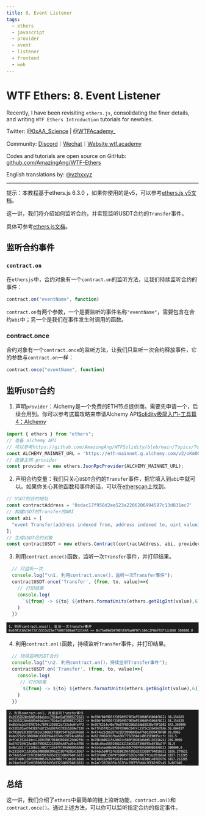 ```yaml
---
title: 8. Event Listener
tags:
  - ethers
  - javascript
  - provider
  - event
  - listener
  - frontend
  - web
---
```


# WTF Ethers: 8. Event Listener

Recently, I have been revisiting `ethers.js`, consolidating the finer details, and writing `WTF Ethers Introduction` tutorials for newbies. 

Twitter: [@0xAA_Science](https://twitter.com/0xAA_Science) | [@WTFAcademy_](https://twitter.com/WTFAcademy_)

Community: [Discord](https://discord.gg/5akcruXrsk)｜[Wechat](https://docs.google.com/forms/d/e/1FAIpQLSe4KGT8Sh6sJ7hedQRuIYirOoZK_85miz3dw7vA1-YjodgJ-A/viewform?usp=sf_link)｜[Website wtf.academy](https://wtf.academy)

Codes and tutorials are open source on GitHub: [github.com/AmazingAng/WTF-Ethers](https://github.com/WTFAcademy/WTF-Ethers)

English translations by: [@yzhxxyz](https://twitter.com/yzhxxyz)

-----

提示：本教程基于ethers.js 6.3.0 ，如果你使用的是v5，可以参考[ethers.js v5文档](https://docs.ethers.io/v5/)。

这一讲，我们将介绍如何监听合约，并实现监听USDT合约的`Transfer`事件。

具体可参考[ethers.js文档](https://docs.ethers.org/v6/api/contract/#ContractEvent)。

## 监听合约事件

### `contract.on`
在`ethersjs`中，合约对象有一个`contract.on`的监听方法，让我们持续监听合约的事件：

```js
contract.on("eventName", function)
```
`contract.on`有两个参数，一个是要监听的事件名称`"eventName"`，需要包含在合约`abi`中；另一个是我们在事件发生时调用的函数。

### contract.once

合约对象有一个`contract.once`的监听方法，让我们只监听一次合约释放事件，它的参数与`contract.on`一样：

```js
contract.once("eventName", function)
```

## 监听`USDT`合约

1. 声明`provider`：Alchemy是一个免费的ETH节点提供商。需要先申请一个，后续会用到。你可以参考这篇攻略来申请Alchemy API[Solidity极简入门-工具篇4：Alchemy](https://github.com/AmazingAng/WTFSolidity/blob/main/Topics/Tools/TOOL04_Alchemy/readme.md )

  ```js
  import { ethers } from "ethers";
  // 准备 alchemy API  
  // 可以参考https://github.com/AmazingAng/WTFSolidity/blob/main/Topics/Tools/TOOL04_Alchemy/readme.md 
  const ALCHEMY_MAINNET_URL = 'https://eth-mainnet.g.alchemy.com/v2/oKmOQKbneVkxgHZfibs-iFhIlIAl6HDN';
  // 连接主网 provider
  const provider = new ethers.JsonRpcProvider(ALCHEMY_MAINNET_URL);
  ```

2. 声明合约变量：我们只关心`USDT`合约的`Transfer`事件，把它填入到`abi`中就可以。如果你关心其他函数和事件的话，可以在[etherscan](https://etherscan.io/address/0xdac17f958d2ee523a2206206994597c13d831ec7#code)上找到。

  ```js
  // USDT的合约地址
  const contractAddress = '0xdac17f958d2ee523a2206206994597c13d831ec7'
  // 构建USDT的Transfer的ABI
  const abi = [
    "event Transfer(address indexed from, address indexed to, uint value)"
  ];
  // 生成USDT合约对象
  const contractUSDT = new ethers.Contract(contractAddress, abi, provider);
  ```

3. 利用`contract.once()`函数，监听一次`Transfer`事件，并打印结果。

  ```js
    // 只监听一次
    console.log("\n1. 利用contract.once()，监听一次Transfer事件");
    contractUSDT.once('Transfer', (from, to, value)=>{
      // 打印结果
      console.log(
        `${from} -> ${to} ${ethers.formatUnits(ethers.getBigInt(value),6)}`
      )
    })
  ```
  ![只监听一次](img/8-1.png)

4. 利用`contract.on()`函数，持续监听`Transfer`事件，并打印结果。
  ```js
    // 持续监听USDT合约
    console.log("\n2. 利用contract.on()，持续监听Transfer事件");
    contractUSDT.on('Transfer', (from, to, value)=>{
      console.log(
       // 打印结果
       `${from} -> ${to} ${ethers.formatUnits(ethers.getBigInt(value),6)}`
      )
    })
  ```
  ![持续监听](img/8-2.png)

## 总结
这一讲，我们介绍了`ethers`中最简单的链上监听功能，`contract.on()`和`contract.once()`。通过上述方法，可以你可以监听指定合约的指定事件。
